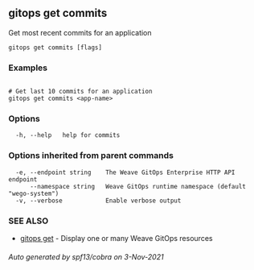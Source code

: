 ## gitops get commits

Get most recent commits for an application

```
gitops get commits [flags]
```

### Examples

```

# Get last 10 commits for an application
gitops get commits <app-name>
```

### Options

```
  -h, --help   help for commits
```

### Options inherited from parent commands

```
  -e, --endpoint string    The Weave GitOps Enterprise HTTP API endpoint
      --namespace string   Weave GitOps runtime namespace (default "wego-system")
  -v, --verbose            Enable verbose output
```

### SEE ALSO

* [gitops get](gitops_get.md)	 - Display one or many Weave GitOps resources

###### Auto generated by spf13/cobra on 3-Nov-2021
